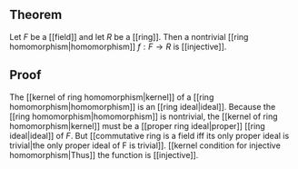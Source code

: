 ## Theorem
Let $F$ be a [[field]] and let $R$ be a [[ring]]. Then a nontrivial [[ring homomorphism|homomorphism]] $f:F\to R$ is [[injective]].
## Proof
The [[kernel of ring homomorphism|kernel]] of a [[ring homomorphism|homomorphism]] is an [[ring ideal|ideal]]. Because the [[ring homomorphism|homomorphism]] is nontrivial, the [[kernel of ring homomorphism|kernel]] must be a [[proper ring ideal|proper]] [[ring ideal|ideal]] of $F$. But [[commutative ring is a field iff its only proper ideal is trivial|the only proper ideal of F is trivial]]. [[kernel condition for injective homomorphism|Thus]] the function is [[injective]]. 
